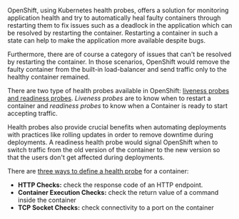 OpenShift, using Kubernetes health probes, offers a solution for monitoring application 
health and try to automatically heal faulty containers through restarting them to fix issues such as
a deadlock in the application which can be resolved by restarting the container. Restarting a container 
in such a state can help to make the application more available despite bugs.

Furthermore, there are of course a category of issues that can't be resolved by restarting the container. 
In those scenarios, OpenShift would remove the faulty container from the built-in load-balancer and send traffic 
only to the healthy container remained.

There are two type of health probes available in OpenShift: [liveness probes and readiness probes](https://docs.openshift.com/container-platform/3.6/dev_guide/application_health.html#container-health-checks-using-probes). 
*Liveness probes* are to know when to restart a container and *readiness probes* to know when a 
Container is ready to start accepting traffic.

Health probes also provide crucial benefits when automating deployments with practices like rolling updates in 
order to remove downtime during deployments. A readiness health probe would signal OpenShift when to switch 
traffic from the old version of the container to the new version so that the users don't get affected during 
deployments.

There are [three ways to define a health probe](https://docs.openshift.com/container-platform/3.6/dev_guide/application_health.html#container-health-checks-using-probes) for a container:

* **HTTP Checks:** check the response code of an HTTP endpoint. 
* **Container Execution Checks:** check the return value of a command inside the container
* **TCP Socket Checks:** check connectivity to a port on the container
 
